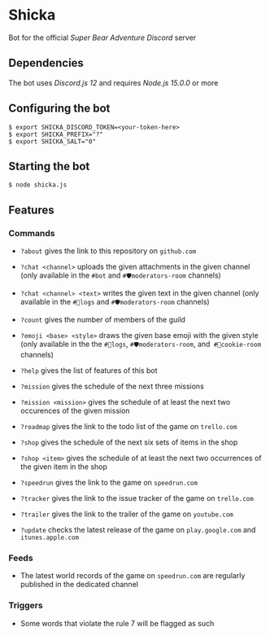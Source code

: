 # Shicka

Bot for the official *Super Bear Adventure* *Discord* server

## Dependencies

The bot uses *Discord.js 12* and requires *Node.js 15.0.0* or more

## Configuring the bot

```shell
$ export SHICKA_DISCORD_TOKEN=<your-token-here>
$ export SHICKA_PREFIX="?"
$ export SHICKA_SALT="0"
```

## Starting the bot

```shell
$ node shicka.js
```

## Features

### Commands

- `?about` gives the link to this repository on `github.com`

- `?chat <channel>` uploads the given attachments in the given channel (only available in the `#bot` and `#🛡moderators-room` channels)

- `?chat <channel> <text>` writes the given text in the given channel (only available in the `#📰logs` and `#🛡moderators-room` channels)

- `?count` gives the number of members of the guild

- `?emoji <base> <style>` draws the given base emoji with the given style (only available in the the `#📰logs`, `#🛡moderators-room`, and` #🍪cookie-room` channels)

- `?help` gives the list of features of this bot

- `?mission` gives the schedule of the next three missions

- `?mission <mission>` gives the schedule of at least the next two occurences of the given mission

- `?roadmap` gives the link to the todo list of the game on `trello.com`

- `?shop` gives the schedule of the next six sets of items in the shop

- `?shop <item>` gives the schedule of at least the next two occurrences of the given item in the shop

- `?speedrun` gives the link to the game on `speedrun.com`

- `?tracker` gives the link to the issue tracker of the game on `trello.com`

- `?trailer` gives the link to the trailer of the game on `youtube.com`

- `?update` checks the latest release of the game on `play.google.com` and `itunes.apple.com`

### Feeds

- The latest world records of the game on `speedrun.com` are regularly published in the dedicated channel

### Triggers

- Some words that violate the rule 7 will be flagged as such
